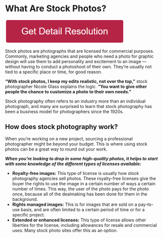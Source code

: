 # What Are Stock Photos?

[![what are stock photos](redd.png)](https://github.com/cubedsmart/what.are.stock.photos)


Stock photos are photographs that are licensed for commercial purposes. Commonly, marketing agencies and people who need a photo for graphic design will use them to add personality and excitement to an image — without having to conduct a photoshoot of their own. They’re usually not tied to a specific place or time, for good reason. 
       

**“With stock photos, I keep my edits realistic, not over the top,”** stock photographer Nicole Glass explains the logic. **“You want to give other people the chance to customize a photo to their own needs.”**
       

Stock photography often refers to an industry more than an individual photograph, and many are surprised to learn that stock photography has been a business model for photographers since the 1920s.



## How does stock photography work?

When you’re working on a new project, sourcing a professional photographer might be beyond your budget. This is where using stock photos can be a great way to round out your work.

 

**_When you’re looking to drop in some high-quality photos, it helps to start with some knowledge of the different types of licenses available:_**

       

* **Royalty-free images:** This type of license is usually how stock photography agencies sell photos. These royalty-free licenses give the buyer the rights to use the image in a certain number of ways a certain number of times. This way, the user of the photo pays for the photo once, because all of the dealmaking has been done for them in the background. 
* **Rights managed images:** This is for images that are sold on a pay-to-use basis, and are often limited to a certain period of time or for a specific project. 
* **Extended or enhanced licenses:** This type of license allows other liberties for the license, including allowances for resale and commercial uses. Many stock photo sites offer this as an option.
